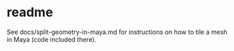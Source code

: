 # readme

See docs/split-geometry-in-maya.md for instructions on how to tile a mesh in
Maya (code included there).
